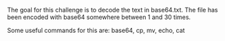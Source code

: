 The goal for this challenge is to decode the text in base64.txt. The file has been encoded with base64 somewhere between 1 and 30 times.

Some useful commands for this are: base64, cp, mv, echo, cat
